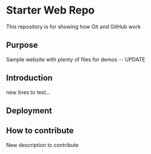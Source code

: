 # Starter Web Repo

This repository is for showing how Git and GitHub work

## Purpose

Sample website with plenty of files for demos -- UPDATE

## Introduction

new lines to test...

## Deployment

## How to contribute

New description to contribute